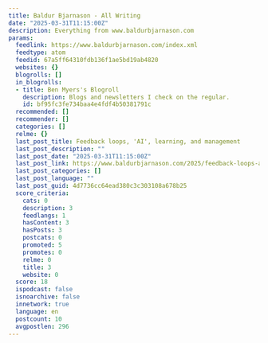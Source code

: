 ```yaml
---
title: Baldur Bjarnason - All Writing
date: "2025-03-31T11:15:00Z"
description: Everything from www.baldurbjarnason.com
params:
  feedlink: https://www.baldurbjarnason.com/index.xml
  feedtype: atom
  feedid: 67a5ff64310fdb136f1ae5bd19ab4820
  websites: {}
  blogrolls: []
  in_blogrolls:
  - title: Ben Myers's Blogroll
    description: Blogs and newsletters I check on the regular.
    id: bf95fc3fe734baa4e4fdf4b50381791c
  recommended: []
  recommender: []
  categories: []
  relme: {}
  last_post_title: Feedback loops, 'AI', learning, and management
  last_post_description: ""
  last_post_date: "2025-03-31T11:15:00Z"
  last_post_link: https://www.baldurbjarnason.com/2025/feedback-loops-ai-learning/
  last_post_categories: []
  last_post_language: ""
  last_post_guid: 4d7736cc64ead380c3c303108a678b25
  score_criteria:
    cats: 0
    description: 3
    feedlangs: 1
    hasContent: 3
    hasPosts: 3
    postcats: 0
    promoted: 5
    promotes: 0
    relme: 0
    title: 3
    website: 0
  score: 18
  ispodcast: false
  isnoarchive: false
  innetwork: true
  language: en
  postcount: 10
  avgpostlen: 296
---
```

